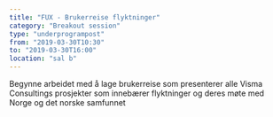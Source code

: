 ```yaml
---
title: "FUX - Brukerreise flyktninger"
category: "Breakout session"
type: "underprogrampost"
from: "2019-03-30T10:30"
to: "2019-03-30T16:00"
location: "sal b"
---
```

Begynne arbeidet med å lage brukerreise som presenterer alle Visma Consultings prosjekter som innebærer flyktninger og deres møte med Norge og det norske samfunnet
